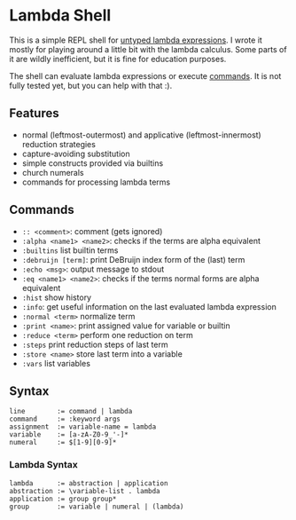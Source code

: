 # Lambda Shell
This is a simple REPL shell for [untyped lambda expressions](https://en.wikipedia.org/wiki/Lambda_calculus).
I wrote it mostly for playing around a little bit with the lambda calculus.
Some parts of it are wildly inefficient, but it is fine for education purposes.

The shell can evaluate lambda expressions or execute [commands](#commands).
It is not fully tested yet, but you can help with that :).

## Features
* normal (leftmost-outermost) and applicative (leftmost-innermost) reduction strategies
* capture-avoiding substitution
* simple constructs provided via builtins
* church numerals
* commands for processing lambda terms

## Commands
* `:: <comment>`: comment (gets ignored)
* `:alpha <name1> <name2>`: checks if the terms are alpha equivalent
* `:builtins` list builtin terms
* `:debruijn [term]`: print DeBruijn index form of the (last) term
* `:echo <msg>`: output message to stdout
* `:eq <name1> <name2>`: checks if the terms normal forms are alpha equivalent
* `:hist` show history
* `:info`: get useful information on the last evaluated lambda expression
* `:normal <term>` normalize term
* `:print <name>`: print assigned value for variable or builtin
* `:reduce <term>` perform one reduction on term
* `:steps` print reduction steps of last term
* `:store <name>` store last term into a variable
* `:vars` list variables

## Syntax
```
line        := command | lambda
command     := :keyword args
assignment  := variable-name = lambda
variable    := [a-zA-Z0-9_'-]*
numeral     := $[1-9][0-9]*
```

### Lambda Syntax
```
lambda      := abstraction | application
abstraction := \variable-list . lambda
application := group group*
group       := variable | numeral | (lambda)
```

